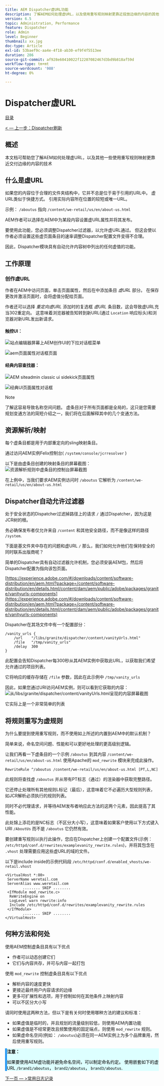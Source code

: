 ```yaml
---
title: AEM Dispatcher虚URL功能
description: 了解AEM如何处理虚URL，以及使用重写规则映射更靠近投放边缘的内容的其他技术。
version: 6.5
topic: Administration, Performance
feature: Dispatcher
role: Admin
level: Beginner
thumbnail: xx.jpg
doc-type: Article
exl-id: 53baef9c-aa4e-4f18-ab30-ef9f4f5513ee
duration: 286
source-git-commit: af928e60410022f12207082467d3bd9b818af59d
workflow-type: tm+mt
source-wordcount: '988'
ht-degree: 0%

---
```


# Dispatcher虚URL

[目录](./overview.md)

[&lt; — 上一步：Dispatcher刷新](./disp-flushing.md)

## 概述

本文档可帮助您了解AEM如何处理虚URL，以及其他一些使用重写规则映射更靠近交付边缘的内容的技术

## 什么是虚URL

如果您的内容位于合理的文件夹结构中，它并不总是位于易于引用的URL中。 虚URL类似于快捷方式。 引用实际内容所在位置的较短或唯一URL。

示例： `/aboutus` 指向 `/content/we-retail/us/en/about-us.html`

AEM作者可以选择在AEM中为某段内容设置虚URL属性并将其发布。

要使用此功能，您必须调整Dispatcher过滤器，以允许虚URL通过。 但这会使以作者必须设置这些虚页面条目的速率调整Dispatcher配置文件变得不合理。

因此，Dispatcher模块具有自动允许内容树中列出的任何虚值的功能。


## 工作原理

### 创作虚URL

作者在AEM中访问页面，单击页面属性，然后在中添加条目 _虚URL_ 部分。 在保存更改并激活页面时，会将虚值分配给页面。

作者还可以选择 _重定向虚URL_ 添加时的复选框 _虚URL_ 条目数，这会导致虚URL充当302重定向。 这意味着浏览器被告知转到新URL(通过 `Location` 响应标头)和浏览器对新URL发出新请求。

#### 触控UI：

![站点编辑器屏幕上AEM创作UI的下拉对话框菜单](assets/disp-vanity-url/aem-page-properties-drop-down.png "aem-page-properties-drop-down")

![aem页面属性对话框页面](assets/disp-vanity-url/aem-page-properties.png "aem-page-properties")

#### 经典内容查找器：

![AEM siteadmin classic ui sidekick页面属性](assets/disp-vanity-url/aem-page-properties-sidekick.png "aem-page-properties-sidekick")

![经典UI页面属性对话框](assets/disp-vanity-url/aem-page-properties-classic.png "aem-page-properties-classic")


>[!NOTE]
>
>了解这容易导致名称空间问题。 虚条目对于所有页面都是全局的，这只是您需要规划变通方法的简短介绍之一，我们将在后面解释其中的几个变通方法。


## 资源解析/映射

每个虚条目都是用于内部重定向的sling映射条目。

通过访问AEM实例Felix控制台( `/system/console/jcrresolver` )

以下是由虚条目创建的映射条目的屏幕截图：
![资源解析规则中虚条目的控制台屏幕截图](assets/disp-vanity-url/vanity-resource-resolver-entry.png "vanity-resource-resolver-entry")

在上例中，当我们要求AEM实例访问时 `/aboutus` 它解析为 `/content/we-retail/us/en/about-us.html`

## Dispatcher自动允许过滤器

处于安全状态的Dispatcher过滤掉路径上的请求 `/` 通过Dispatcher，因为这是JCR树的根。

务必确保发布者仅允许来自 `/content` 和其他安全路径，而不是像这样的路径 `/system`.

下面是基文件夹中存在的问题和虚URL `/` 那么，我们如何允许他们在保持安全的同时联系出版商呢？

简单的Dispatcher具有自动过滤器允许机制，您必须安装AEM包，然后将Dispatcher配置为指向该包页面。

[https://experience.adobe.com/#/downloads/content/software-distribution/en/aem.html?package=/content/software-distribution/en/details.html/content/dam/aem/public/adobe/packages/granite/vanityurls-components](https://experience.adobe.com/#/downloads/content/software-distribution/en/aem.html?package=/content/software-distribution/en/details.html/content/dam/aem/public/adobe/packages/granite/vanityurls-components)

Dispatcher在其场文件中有一个配置部分：

```
/vanity_urls { 
    /url    "/libs/granite/dispatcher/content/vanityUrls.html" 
    /file   "/tmp/vanity_urls" 
    /delay  300 
}
```

此配置会告知Dispatcher每300秒从其AEM实例中获取此URL，以获取我们希望允许通过的项目列表。

它将响应的缓存存储在 `/file` 参数，因此在此示例中 `/tmp/vanity_urls`

因此，如果您通过URI访问AEM实例，则可以看到它获取的内容：
![从/libs/granite/dispatcher/content/vanityUrls.html呈现的内容屏幕截图](assets/disp-vanity-url/vanity-url-component.png "vanity-url-component")

它实际上是一个非常简单的列表

## 将规则重写为虚规则

为什么要提到使用重写规则，而不使用如上所述的内置到AEM中的默认机制？

简单来说，命名空间问题、性能和可以更好地处理的更高级别逻辑。

让我们再看一下虚条目的一个示例 `/aboutus` 到其内容 `/content/we-retail/us/en/about-us.html` 使用Apache的 `mod_rewrite` 模块来完成此操作。

```
RewriteRule ^/aboutus /content/we-retail/us/en/about-us.html [PT,L,NC]
```

此规则将查找虚 `/aboutus` 并从带有PT标志（通过）的渲染器中获取完整路径。

它还停止处理所有其他规则L标记（最后），这意味着它不必遍历大型规则列表，如JCR解析必须执行的规则列表。

同时不必代理请求，并等待AEM发布者响应此方法的这两个元素，因此提高了其性能。

此处锦上添花的是NC标志（不区分大小写），这意味着如果客户使用以下方式键入URI `/AboutUs` 而不是 `/aboutus` 它仍然有效。

要创建重写规则以执行此操作，您应在Dispatcher上创建一个配置文件(示例： `/etc/httpd/conf.d/rewrites/examplevanity_rewrite.rules`)，并将其包含在 `.vhost` 处理需要应用这些虚URL的域的文件。

以下是include inside的示例代码段 `/etc/httpd/conf.d/enabled_vhosts/we-retail.vhost`

```
<VirtualHost *:80> 
 ServerName weretail.com 
 ServerAlias www.weretail.com 
        ........ SNIP ........ 
 <IfModule mod_rewrite.c> 
  ReWriteEngine on 
  LogLevel warn rewrite:info 
  Include /etc/httpd/conf.d/rewrites/examplevanity_rewrite.rules 
 </IfModule> 
        ........ SNIP ........ 
</VirtualHost>
```

## 何种方法和何处

使用AEM控制虚条目具有以下优点

- 作者可以动态创建它们
- 它们与内容共存，并可与内容一起打包

使用 `mod_rewrite` 控制虚条目具有以下优点

- 解析内容的速度更快
- 更接近最终用户内容请求的边缘
- 更多可扩展性和选项，用于控制如何在其他条件上映射内容
- 可以不区分大小写

请同时使用这两种方法，但以下是有关何时使用哪种方法的建议和标准：

- 如果虚值是临时的，并且规划的流量级别较低，则使用AEM内置功能
- 如果虚值是不经常更改且频繁使用的固定端点，则使用 `mod_rewrite` 规则。
- 如果虚命名空间(例如： `/aboutus`)必须在同一AEM实例上为多个品牌重用，然后使用重写规则。

<div style="color: #000;border-left: 6px solid #2196F3;background-color:#ddffff;"><b>注意：</b>

如果要使用AEM虚功能并避免命名空间，可以制定命名约定。 使用嵌套如下的虚URL `/brand1/aboutus`， `brand2/aboutus`， `brand3/aboutus`.
</div>

[下一页 — >常用日志记录](./common-logs.md)
